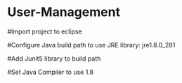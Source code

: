 # User-Management


#Import project to eclipse

#Configure Java build path to use JRE library: jre1.8.0_281

#Add Junit5 library to build path

#Set Java Compiler to use 1.8
